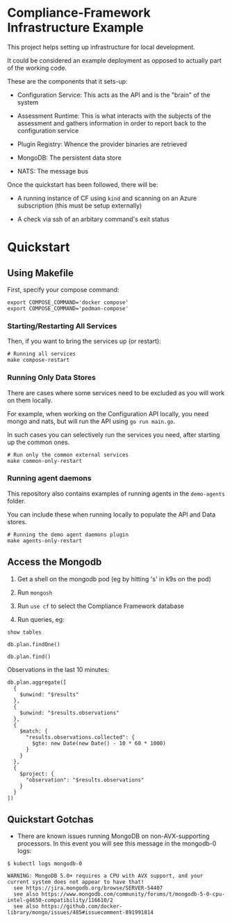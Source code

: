 # Compliance-Framework Infrastructure Example

This project helps setting up infrastructure for local development.

It could be considered an example deployment as opposed to actually part of the working code.

These are the components that it sets-up:

- Configuration Service: This acts as the API and is the "brain" of the system

- Assessment Runtime: This is what interacts with the subjects of the assessment and gathers information in order to report back to the configuration service

- Plugin Registry: Whence the provider binaries are retrieved

- MongoDB: The persistent data store

- NATS: The message bus

Once the quickstart has been followed, there will be:

- A running instance of CF using `kind` and scanning on an Azure subscription (this must be setup externally)

- A check via ssh of an arbitary command's exit status

# Quickstart

## Using Makefile

First, specify your compose command:

```
export COMPOSE_COMMAND='docker compose'
export COMPOSE_COMMAND='podman-compose'
```

### Starting/Restarting All Services

Then, if you want to bring the services up (or restart):

```shell
# Running all services
make compose-restart
```

### Running Only Data Stores

There are cases where some services need to be excluded as you will work on them locally.

For example, when working on the Configuration API locally, you need mongo and nats, but will run the API
using `go run main.go`.

In such cases you can selectively run the services you need, after starting up the common ones.

```shell
# Run only the common external services
make common-only-restart
```

### Running agent daemons

This repository also contains examples of running agents in the `demo-agents` folder.

You can include these when running locally to populate the API and Data stores.

```shell
# Running the demo agent daemons plugin 
make agents-only-restart
```

## Access the Mongodb

1. Get a shell on the mongodb pod (eg by hitting 's' in k9s on the pod)

2. Run `mongosh`

3. Run `use cf` to select the Compliance Framework database

4. Run queries, eg:

`show tables`

`db.plan.findOne()`

`db.plan.find()`

Observations in the last 10 minutes:

```
db.plan.aggregate([
  {
    $unwind: "$results"
  },
  {
    $unwind: "$results.observations"
  },
  {
    $match: {
      "results.observations.collected": {
        $gte: new Date(new Date() - 10 * 60 * 1000)
      }
    }
  },
  {
    $project: {
      "observation": "$results.observations"
    }
  }
])
```

## Quickstart Gotchas

- There are known issues running MongoDB on non-AVX-supporting processors. In this event you will see this message in the mongodb-0 logs:

```
$ kubectl logs mongodb-0

WARNING: MongoDB 5.0+ requires a CPU with AVX support, and your current system does not appear to have that!
  see https://jira.mongodb.org/browse/SERVER-54407
  see also https://www.mongodb.com/community/forums/t/mongodb-5-0-cpu-intel-g4650-compatibility/116610/2
  see also https://github.com/docker-library/mongo/issues/485#issuecomment-891991814
```

